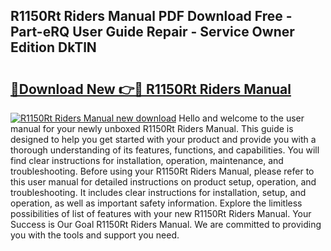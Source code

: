 ## R1150Rt Riders Manual PDF Download Free - Part-eRQ User Guide Repair - Service Owner Edition DkTlN

# <h2><a href="http://bc8223.oget.top/?id=R1150Rt+Riders+Manual">🔗Download New 👉🔴 R1150Rt Riders Manual</a></h2>

[![R1150Rt Riders Manual new download](https://i.imgur.com/5g1atiW.png)](http://bc8223.oget.top/?id=R1150Rt+Riders+Manual)
Hello and welcome to the user manual for your newly unboxed R1150Rt Riders Manual. This guide is designed to help you get started with your product and provide you with a thorough understanding of its features, functions, and capabilities. You will find clear instructions for installation, operation, maintenance, and troubleshooting. Before using your R1150Rt Riders Manual, please refer to this user manual for detailed instructions on product setup, operation, and troubleshooting. It includes clear instructions for installation, setup, and operation, as well as important safety information. Explore the limitless possibilities of list of features with your new R1150Rt Riders Manual. Your Success is Our Goal R1150Rt Riders Manual. We are committed to providing you with the tools and support you need.
